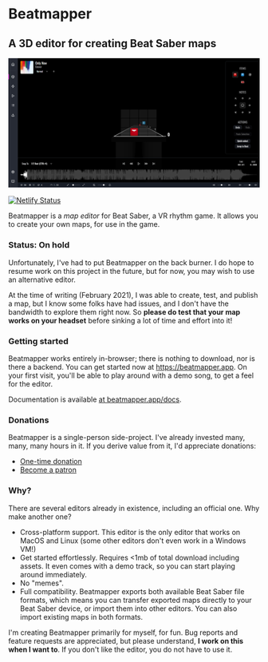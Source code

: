 # Beatmapper

## A 3D editor for creating Beat Saber maps

![Beatmapper preview](https://github.com/bsmg/beatmapper/blob/master/preview.png?raw=true)

[![Netlify Status](https://api.netlify.com/api/v1/badges/ff0379eb-23c2-4a68-ae7d-87ff4ede9cd9/deploy-status)](https://app.netlify.com/sites/awesome-golick-fc0f91/deploys)

Beatmapper is a _map editor_ for Beat Saber, a VR rhythm game. It allows you to create your own maps, for use in the game.

### Status: On hold

Unfortunately, I've had to put Beatmapper on the back burner. I do hope to resume work on this project in the future, but for now, you may wish to use an alternative editor.

At the time of writing (February 2021), I was able to create, test, and publish a map, but I know some folks have had issues, and I don't have the bandwidth to explore them right now. So **please do test that your map works on your headset** before sinking a lot of time and effort into it!

### Getting started

Beatmapper works entirely in-browser; there is nothing to download, nor is there a backend. You can get started now at https://beatmapper.app. On your first visit, you'll be able to play around with a demo song, to get a feel for the editor.

Documentation is available [at beatmapper.app/docs](https://beatmapper.app/docs/docs/manual.html).

### Donations

Beatmapper is a single-person side-project. I've already invested many, many, many hours in it. If you derive value from it, I'd appreciate donations:

- [One-time donation](https://ko-fi.com/joshwcomeau)
- [Become a patron](https://www.patreon.com/joshwcomeau)

### Why?

There are several editors already in existence, including an official one. Why make another one?

- Cross-platform support. This editor is the only editor that works on MacOS and Linux (some other editors don't even work in a Windows VM!)
- Get started effortlessly. Requires <1mb of total download including assets. It even comes with a demo track, so you can start playing around immediately.
- No "memes".
- Full compatibility. Beatmapper exports both available Beat Saber file formats, which means you can transfer exported maps directly to your Beat Saber device, or import them into other editors. You can also import existing maps in both formats.

I'm creating Beatmapper primarily for myself, for fun. Bug reports and feature requests are appreciated, but please understand, **I work on this when I want to**. If you don't like the editor, you do not have to use it.
